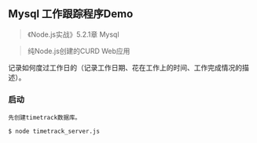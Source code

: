 ## Mysql 工作跟踪程序Demo

> 《Node.js实战》5.2.1章 Mysql
  
> 纯Node.js创建的CURD Web应用

记录如何度过工作日的（记录工作日期、花在工作上的时间、工作完成情况的描述）。

### 启动

`先创建timetrack数据库。`

```bash
$ node timetrack_server.js
```